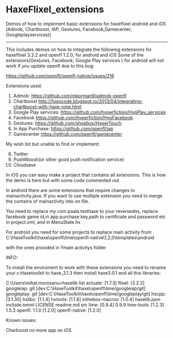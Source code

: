 HaxeFlixel_extensions
=====================

Demos of how to implement basic extensions for haxeflixel android and iOS (Admob, Chartboost, IAP, Gestures, Facebook,Gamecenter, Googleplayservices))

-------------------------------------

 This includes demos on how to integrate the following extensions for haxeflixel 3.2.2 and openfl 1.2.0, for android and iOS
Some of the extensions(Gestures, Facebook, Google Play services ) for android will not work if you update openfl due to this bug:

https://github.com/openfl/openfl-native/issues/216

Extensions used:

1. Admob:                     https://github.com/mkorman9/admob-openfl
2. Chartboost                   http://fugocode.blogspot.ro/2013/04/integrating-chartboost-with-haxe-nme.html
3. Google Play services:       https://github.com/hyperfiction/HypPlay_services
4. Facebook                     https://github.com/hyperfiction/HypFacebook
5. Gestures:                    https://github.com/shoebox/HyperTouch
6. In App Purchase:             https://github.com/openfl/iap
7. Gamecenter                     https://github.com/openfl/gamecenter

My wish list but unable to find or implement:

8. Twitter
9. PushWoosh(or other good push notification service)
10. Cloudsave 


In iOS you can easy make a project that contains all extensions. This is how the demo is here but with some code commented out

In android there are some extensions that require changes to mainactivity.java.
If you want to use multiple extension you need to merge the contains of mainactivity into on file.

You need to replace my com.paala.testhaxe to your reversedns, replace facebook game id,in app purchase key,path to certificate and password etc in project.xml, and in MenuState.hx 


For android you need for some projects to replace main activity from:
C:\HaxeToolkit\haxe\openfl\lime\openfl-native\1,2,0\templates\android

with the ones provided in !!main activitys folder



INFO:

 To install the enviroment to work with these extensions you need to rename your c:Haxetoolkit to haxe_3.1.3
then install haxe3.0.1 and all this libraries:


C:\Users\mihai.morosanu>haxelib list
actuate: [1.7.3]
flixel: [3.2.2]
googleiap: git [dev:C:\HaxeToolkit\haxe\openfl\lime/googleiap/git]
googleplay: git [dev:C:\HaxeToolkit\haxe\openfl\lime/googleplay/git]
hxcpp: [3.1.30]
hxlibc: [1.1.4]
hxtools: [1.1.6]
inthebox-macros: [1.0.4] haxelib.json include.nmml LICENSE readme.md src
lime: [0.9.4] 0.9.9
lime-tools: [1.2.3] 1.5.3
openfl: 1.1.0 [1.2.0]
openfl-native: [1.2.0]


Known issues:

Charboost no more app on iOS



  

